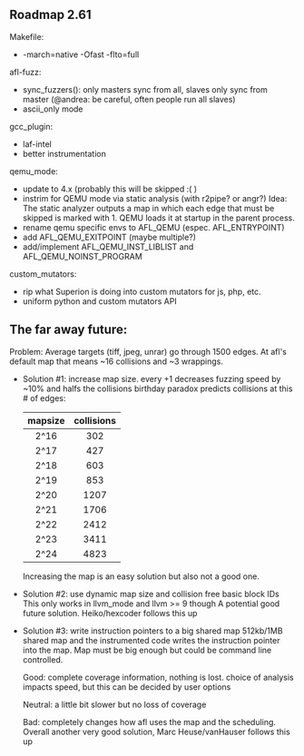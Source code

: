 
## Roadmap 2.61

Makefile:
 - -march=native -Ofast -flto=full

afl-fuzz:
 - sync_fuzzers(): only masters sync from all, slaves only sync from master
   (@andrea: be careful, often people run all slaves)
 - ascii_only mode

gcc_plugin:
 - laf-intel
 - better instrumentation

qemu_mode:
 - update to 4.x (probably this will be skipped :( )
 - instrim for QEMU mode via static analysis (with r2pipe? or angr?)
   Idea: The static analyzer outputs a map in which each edge that must be
   skipped is marked with 1. QEMU loads it at startup in the parent process.
 - rename qemu specific envs to AFL_QEMU (espec. AFL_ENTRYPOINT)
 - add AFL_QEMU_EXITPOINT (maybe multiple?)
 - add/implement AFL_QEMU_INST_LIBLIST and AFL_QEMU_NOINST_PROGRAM

custom_mutators:
 - rip what Superion is doing into custom mutators for js, php, etc.
 - uniform python and custom mutators API



## The far away future:

Problem: Average targets (tiff, jpeg, unrar) go through 1500 edges.
         At afl's default map that means ~16 collisions and ~3 wrappings.

 - Solution #1: increase map size.
    every +1 decreases fuzzing speed by ~10% and halfs the collisions
    birthday paradox predicts collisions at this # of edges:
    
    | mapsize | collisions |
    | :-----: | :--------: |
    | 2^16    | 302        |
	  | 2^17    | 427        |
	  | 2^18    | 603        |
	  | 2^19    | 853        |
	  | 2^20    | 1207       |
	  | 2^21    | 1706       |
	  | 2^22    | 2412       |
	  | 2^23    | 3411       |
	  | 2^24    | 4823       |

    Increasing the map is an easy solution but also not a good one.

 - Solution #2: use dynamic map size and collision free basic block IDs
    This only works in llvm_mode and llvm >= 9 though
    A potential good future solution. Heiko/hexcoder follows this up

 - Solution #3: write instruction pointers to a big shared map
    512kb/1MB shared map and the instrumented code writes the instruction
    pointer into the map. Map must be big enough but could be command line
    controlled.
    
    Good: complete coverage information, nothing is lost. choice of analysis
          impacts speed, but this can be decided by user options
    
    Neutral: a little bit slower but no loss of coverage
    
    Bad: completely changes how afl uses the map and the scheduling.
    Overall another very good solution, Marc Heuse/vanHauser follows this up
    
